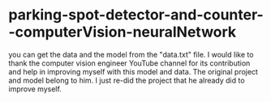 # parking-spot-detector-and-counter--computerVision-neuralNetwork

you can get the data and the model from the "data.txt" file. I would like to thank the computer vision engineer YouTube channel for its contribution and help in improving myself with this model and data. The original project and model belong to him. I just re-did the project that he already did to improve myself.
